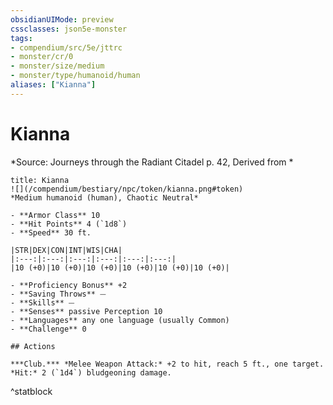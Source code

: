 ```yaml
---
obsidianUIMode: preview
cssclasses: json5e-monster
tags:
- compendium/src/5e/jttrc
- monster/cr/0
- monster/size/medium
- monster/type/humanoid/human
aliases: ["Kianna"]
---
```

# Kianna
*Source: Journeys through the Radiant Citadel p. 42, Derived from *  

```ad-statblock
title: Kianna
![](/compendium/bestiary/npc/token/kianna.png#token)
*Medium humanoid (human), Chaotic Neutral*

- **Armor Class** 10 
- **Hit Points** 4 (`1d8`)
- **Speed** 30 ft.

|STR|DEX|CON|INT|WIS|CHA|
|:---:|:---:|:---:|:---:|:---:|:---:|
|10 (+0)|10 (+0)|10 (+0)|10 (+0)|10 (+0)|10 (+0)|

- **Proficiency Bonus** +2
- **Saving Throws** ⏤
- **Skills** ⏤
- **Senses** passive Perception 10
- **Languages** any one language (usually Common)
- **Challenge** 0

## Actions

***Club.*** *Melee Weapon Attack:* +2 to hit, reach 5 ft., one target. *Hit:* 2 (`1d4`) bludgeoning damage.
```
^statblock
